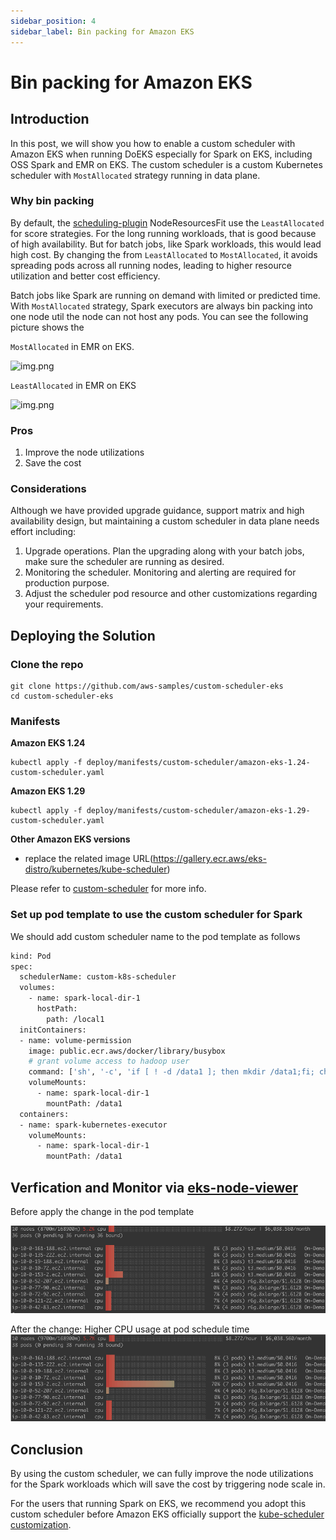 ```yaml
---
sidebar_position: 4
sidebar_label: Bin packing for Amazon EKS
---
```



# Bin packing for Amazon EKS

## Introduction
In this post, we will show you how to enable a custom scheduler with Amazon EKS when running DoEKS especially for Spark on EKS, including OSS Spark and EMR on EKS. The custom scheduler is a custom Kubernetes scheduler with ```MostAllocated``` strategy running in data plane.

### Why bin packing
By default, the [scheduling-plugin](https://kubernetes.io/docs/reference/scheduling/config/#scheduling-plugins) NodeResourcesFit use the ```LeastAllocated``` for score strategies. For the long running workloads, that is good because of high availability. But for batch jobs, like Spark workloads, this would lead high cost. By changing the from ```LeastAllocated``` to ```MostAllocated```, it avoids spreading pods across all running nodes, leading to higher resource utilization and better cost efficiency. 

Batch jobs like Spark are running on demand with limited or predicted time. With ```MostAllocated``` strategy, Spark executors are always bin packing into one node util the node can not host any pods. You can see the following picture shows the 

```MostAllocated``` in EMR on EKS.

![img.png](img/binpack_singlejob.gif)


```LeastAllocated``` in EMR on EKS

![img.png](img/no_binpacking.gif)

### Pros
1) Improve the node utilizations
2) Save the cost

### Considerations
Although we have provided upgrade guidance, support matrix and high availability design, but maintaining a custom scheduler in data plane needs effort including:
1) Upgrade operations. Plan the upgrading along with your batch jobs, make sure the scheduler are running as desired.
2) Monitoring the scheduler. Monitoring and alerting are required for production purpose.
3) Adjust the scheduler pod resource and other customizations regarding your requirements.

## Deploying the Solution

### Clone the repo

```shell
git clone https://github.com/aws-samples/custom-scheduler-eks
cd custom-scheduler-eks
```

### Manifests

**Amazon EKS 1.24**

```shell
kubectl apply -f deploy/manifests/custom-scheduler/amazon-eks-1.24-custom-scheduler.yaml
```

**Amazon EKS 1.29**

```shell
kubectl apply -f deploy/manifests/custom-scheduler/amazon-eks-1.29-custom-scheduler.yaml
```

**Other Amazon EKS versions**

* replace the related image URL(https://gallery.ecr.aws/eks-distro/kubernetes/kube-scheduler)

Please refer to [custom-scheduler](https://github.com/aws-samples/custom-scheduler-eks) for more info.

### Set up pod template to use the custom scheduler for Spark
We should add custom scheduler name to the pod template as follows
```bash
kind: Pod
spec:
  schedulerName: custom-k8s-scheduler
  volumes:
    - name: spark-local-dir-1
      hostPath:
        path: /local1  
  initContainers:  
  - name: volume-permission
    image: public.ecr.aws/docker/library/busybox
    # grant volume access to hadoop user
    command: ['sh', '-c', 'if [ ! -d /data1 ]; then mkdir /data1;fi; chown -R 999:1000 /data1']  
    volumeMounts:
      - name: spark-local-dir-1
        mountPath: /data1
  containers:
  - name: spark-kubernetes-executor
    volumeMounts:
      - name: spark-local-dir-1
        mountPath: /data1
```


## Verfication and Monitor via [eks-node-viewer](https://github.com/awslabs/eks-node-viewer)

Before apply the change in the pod template

![img.png](img/before-binpacking.png)

After the change:  Higher CPU usage at pod schedule time
![img.png](img/after-binpacking.png)

## Conclusion

By using the custom scheduler, we can fully improve the node utilizations for the Spark workloads which will save the cost by triggering node scale in.

For the users that running Spark on EKS, we recommend you adopt this custom scheduler before Amazon EKS officially support the [kube-scheduler customization](https://github.com/aws/containers-roadmap/issues/1468).